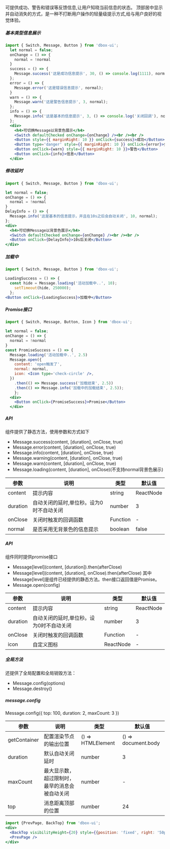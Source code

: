 可提供成功、警告和错误等反馈信息,让用户知晓当前信息的状态。
顶部居中显示并自动消失的方式，是一种不打断用户操作的轻量级提示方式,给与用户良好的视觉体验。

##### **基本类型信息展示**

```jsx
import { Switch, Message, Button } from 'dbox-ui';
  let normal = false;
  onChange = () => {
    normal = !normal
  }
  success = () => {
    Message.success('这是成功信息提示', 30, () => console.log(1111), normal);
  };
  error = () => {
    Message.error('这是错误信息提示', normal);
  }
  warn = () => {
    Message.warn('这是警告信息提示', 3, normal);
  };
  info = () => {
    Message.info('这是基本的信息提示', 3, () => console.log('关闭回调'), normal);
  };
  <div>
    <h4>可切换Message以背景色展示</h4>
    <Switch defaultChecked onChange={onChange} /><br /><br />
    <Button style={{ marginRight: 10 }} onClick={success}>成功</Button>
    <Button type='danger' style={{ marginRight: 10 }} onClick={error}>失败</Button>
    <Button onClick={warn} style={{ marginRight: 10 }}>警告</Button>
    <Button onClick={info}>信息</Button>
  </div>
```

##### **修改延时**

```jsx
import { Switch, Message, Button } from 'dbox-ui';

let normal = false;
onChange = () => {
  normal = !normal
}
DelayInfo = () => {
  Message.info('这是基本的信息提示，并且在10s之后会自动关闭', 10, normal);
};
<div>
  <h4>可切换Message以背景色展示</h4>
  <Switch defaultChecked onChange={onChange} /><br /><br />
  <Button onClick={DelayInfo}>10s后关闭</Button>
</div>
```

##### **加载中**

```jsx
import { Switch, Message, Button } from 'dbox-ui';

LoadingSuccess = () => {
  const hide = Message.loading('活动加载中..', 10);
    setTimeout(hide, 250000);
  };
<Button onClick={LoadingSuccess}>加载中</Button>
```

##### **Promise接口**

```jsx
import { Switch, Message, Button, Icon } from 'dbox-ui';

let normal = false;
onChange = () => {
  normal = !normal
}
const PromiseSuccess = () => {
  Message.loading('活动加载中..', 2.5)
  Message.open({
    content: 'open触发了',
    normal: normal,
    icon: <Icon type='check-circle' />,
  })
    .then(() => Message.success('加载结束', 2.5))
    .then(() => Message.info('加载中的加载结束', 2.5));
    };
  <div>
    <Button onClick={PromiseSuccess}>Promise</Button>
  </div>
```

##### **API**

组件提供了静态方法，使用参数和方式如下
- Message.success(content, [duration], onClose, true)
- Message.error(content, [duration], onClose, true)
- Message.info(content, [duration], onClose, true)
- Message.warning(content, [duration], onClose, true)
- Message.warn(content, [duration], onClose, true)
- Message.loading(content, [duration], onClose)(不支持normal背景色展示)

| 参数 | 说明 | 类型 | 默认值 |
| ----- | ----- | ----- | ----- |
| content | 提示内容 | string|ReactNode | - |
| duration | 自动关闭的延时,单位秒。设为0时不自动关闭 | number | 3 |
| onClose | 关闭时触发的回调函数 | Function | - |
| normal | 是否采用无背景色的信息提示 | boolean | false |

##### **API**

组件同时提供promise接口
- Message[level](content, [duration]).then(afterClose)
- Message[level](content, [duration], onClose).then(afterClose)
其中Message[level]是组件已经提供的静态方法。then接口返回值是Promise。
- Message.open(config)

| 参数 | 说明 | 类型 | 默认值 |
| ----- | ----- | ----- | ----- |
| content | 提示内容 | string|ReactNode | - |
| duration | 自动关闭的延时,单位秒。设为0时不自动关闭 | number | 3 |
| onClose | 关闭时触发的回调函数 | Function | - |
| icon | 自定义图标 | ReactNode | - |

##### **全局方法**
还提供了全局配置和全局销毁方法：
- Message.config(options)
- Message.destroy()

##### **message.config**
Message.config({
  top: 100,
  duration: 2,
  maxCount: 3
})

| 参数 | 说明 | 类型 | 默认值 |
| ----- | ----- | ----- | ----- |
| getContainer | 配置渲染节点的输出位置 | () => HTMLElement | () => document.body |
| duration | 默认自动关闭延时 | number | 3 |
| maxCount | 最大显示数，超过限制时，最早的消息会被自动关闭 | number | - |
| top | 消息距离顶部的位置 | number | 24 |


```jsx noeditor
import {PrevPage, BackTop} from 'dbox-ui';
<div>
  <BackTop visibilityHeight={20} style={{position: 'fixed', right: '50px'}}/>
  <PrevPage />
</div>
```
